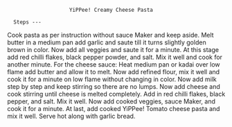                         YiPPee! Creamy Cheese Pasta

      Steps --- 
Cook pasta as per instruction without sauce Maker and keep aside.
Melt butter in a medium pan add garlic and saute till it turns slightly golden brown in color.
Now add all veggies and saute it for a minute.
At this stage add red chilli flakes, black pepper powder, and salt.
Mix it well and cook for another minute.
For the cheese sauce: Heat medium pan or kadai over low flame add butter and allow it to melt.
Now add refined flour, mix it well and cook it for a minute on low flame without changing in color.
Now add milk step by step and keep stirring so there are no lumps.
Now add cheese and cook stirring until cheese is melted completely.
Add in red chilli flakes, black pepper, and salt.
Mix it well.
Now add cooked veggies, sauce Maker, and cook it for a minute.
At last, add cooked YiPPee! Tomato cheese pasta and mix it well.
Serve hot along with garlic bread.